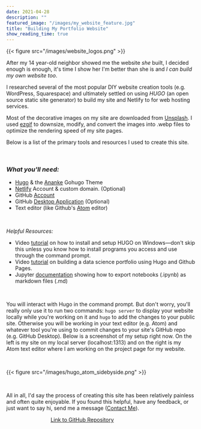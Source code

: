 ```yaml
---
date: 2021-04-28
description: ""
featured_image: "/images/my_website_feature.jpg"
title: "Building My Portfolio Website"
show_reading_time: true
---
```

{{< figure src="/images/website_logos.png" >}}

After my 14 year-old neighbor showed me the website *she* built, I decided enough is enough, it's time I show her I'm better than she is and *I can build my own website too*.

I researched several of the most popular DIY website creation tools (e.g. WordPress, Squarespace) and ultimately settled on using *HUGO* (an open source static site generator) to build my site and Netlify to for web hosting services.

Most of the decorative images on my site are downloaded from [Unsplash](https://unsplash.com/). I used [ezgif](https://ezgif.com/) to downsize, modify, and convert the images into .webp files to optimize the rendering speed of my site pages.

Below is a list of the primary tools and resources I used to create this site.

&nbsp;  

### *What you'll need:*

- [Hugo](https://gohugo.io/) & the [Ananke](https://themes.gohugo.io/gohugo-theme-ananke/) Gohugo Theme
- [Netlify](https://www.netlify.com/) Account & custom domain. (Optional)
- GitHub [Account](https://github.com/)
- GitHub [Desktop Application](https://desktop.github.com/) (Optional)
- Text editor (like Github's [Atom](https://atom.io/) editor)

&nbsp;

 *Helpful Resources:*
- Video [tutorial](https://www.youtube.com/watch?v=G7umPCU-8xc) on how to install and setup HUGO on Windows—don't skip this unless you know how to install programs you access and use through the command prompt.
- Video [tutorial](https://www.youtube.com/watch?v=mEZ1Hj5yQ-8) on building a data science portfolio using Hugo and Github Pages.
- Jupyter [documentation](https://jupyterlab.readthedocs.io/en/stable/user/export.html) showing how to export notebooks (.ipynb) as markdown files (.md)

&nbsp;

You will interact with Hugo in the command prompt. But don't worry, you'll really only use it to run two commands: ```hugo server``` to display your website locally while you're working on it and ```hugo``` to add the changes to your public site. Otherwise you will be working in your text editor (e.g. Atom) and whatever tool you're using to commit changes to your site's GitHub repo (e.g. GitHub Desktop). Below is a screenshot of my setup right now. On the left is my site on my local server (localhost:1313) and on the right is my Atom text editor where I am working on the project page for my website.

&nbsp;

{{< figure src="/images/hugo_atom_sidebyside.png" >}}

&nbsp;

All in all, I'd say the process of creating this site has been relatively painless and often quite enjoyable. If you found this helpful, have any feedback, or just want to say hi, send me a message ([Contact Me](/resume_contact)).

&nbsp; &nbsp; &nbsp; &nbsp; &nbsp; &nbsp; &nbsp; &nbsp; &nbsp; &nbsp; &nbsp; &nbsp; &nbsp; &nbsp; &nbsp; [Link to GitHub Repository](https://github.com/kpiatti/portfolioSite)
